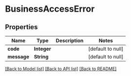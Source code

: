 # BusinessAccessError
## Properties

| Name | Type | Description | Notes |
|------------ | ------------- | ------------- | -------------|
| **code** | **Integer** |  | [default to null] |
| **message** | **String** |  | [default to null] |

[[Back to Model list]](../README.md#documentation-for-models) [[Back to API list]](../README.md#documentation-for-api-endpoints) [[Back to README]](../README.md)

